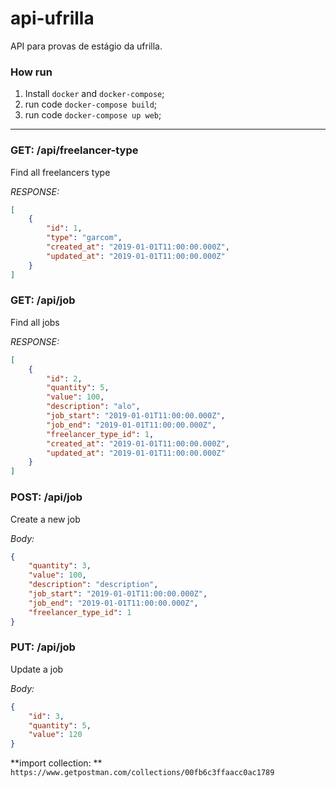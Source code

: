 # api-ufrilla
API para provas de estágio da ufrilla.

### How run

1) Install `docker` and `docker-compose`;
2) run code `docker-compose build`;
3) run code `docker-compose up web`;

---

### GET: /api/freelancer-type

Find all freelancers type

*RESPONSE:*
```json
[
    {
        "id": 1,
        "type": "garcom",
        "created_at": "2019-01-01T11:00:00.000Z",
        "updated_at": "2019-01-01T11:00:00.000Z"
    }
]
```

### GET: /api/job

Find all jobs

*RESPONSE:*
```json
[
    {
        "id": 2,
        "quantity": 5,
        "value": 100,
        "description": "alo",
        "job_start": "2019-01-01T11:00:00.000Z",
        "job_end": "2019-01-01T11:00:00.000Z",
        "freelancer_type_id": 1,
        "created_at": "2019-01-01T11:00:00.000Z",
        "updated_at": "2019-01-01T11:00:00.000Z"
    }
]
```


### POST: /api/job

Create a new job

*Body:*
```json
{
    "quantity": 3,
    "value": 100,
    "description": "description",
    "job_start": "2019-01-01T11:00:00.000Z",
    "job_end": "2019-01-01T11:00:00.000Z",
    "freelancer_type_id": 1
}
```

### PUT: /api/job

Update a job

*Body:*
```json
{
	"id": 3,
    "quantity": 5,
    "value": 120
}
```

**import collection: ** `https://www.getpostman.com/collections/00fb6c3ffaacc0ac1789`

